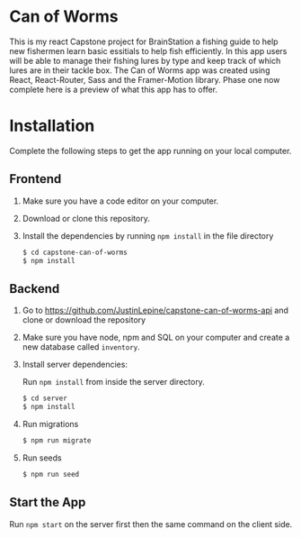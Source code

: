 # Can of Worms

This is my react Capstone project for BrainStation a fishing guide to help new fishermen learn basic essitials to help fish efficiently. In this app users will be able to manage their fishing lures by type and keep track of which lures are in their tackle box. The Can of Worms app was created using React, React-Router, Sass and the Framer-Motion library. Phase one now complete here is a preview of what this app has to offer.

# Installation

Complete the following steps to get the app running on your local computer.

## Frontend

1. Make sure you have a code editor on your computer.

2. Download or clone this repository.

3. Install the dependencies by running `npm install` in the file directory

    ```bash
    $ cd capstone-can-of-worms
    $ npm install
    ```

## Backend

1. Go to https://github.com/JustinLepine/capstone-can-of-worms-api and clone or download the repository

2. Make sure you have node, npm and SQL on your computer and create a new database called `inventory`.

3. Install server dependencies:  
   
   Run `npm install` from inside the server directory.
   ```bash    
   $ cd server
   $ npm install
   ```
4. Run migrations
   ```bash
   $ npm run migrate
   ```
5. Run seeds
   ```bash
   $ npm run seed
   ```

## Start the App

Run `npm start` on the server first then the same command on the client side.